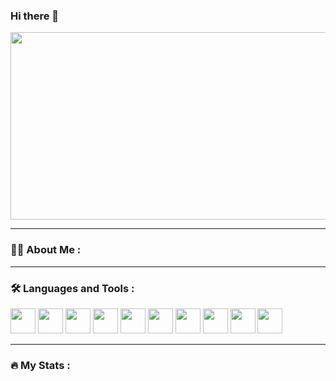### Hi there 👋
<div align="center">
  <img src="https://media.giphy.com/media/13HgwGsXF0aiGY/giphy.gif" width="600" height="300"/>
</div>

---

### :man_technologist: About Me :

---

### :hammer_and_wrench: Languages and Tools :
<div>
 <img src="https://cdn.jsdelivr.net/gh/devicons/devicon/icons/circleci/circleci-plain.svg" width="40"/>
 <img src="https://cdn.jsdelivr.net/gh/devicons/devicon/icons/gitlab/gitlab-original.svg" width="40"/> 
 <img src="https://cdn.jsdelivr.net/gh/devicons/devicon/icons/git/git-original.svg" width="40"/>
 <img src="https://cdn.jsdelivr.net/gh/devicons/devicon/icons/googlecloud/googlecloud-original.svg" width="40"/>
 <img src="https://cdn.jsdelivr.net/gh/devicons/devicon/icons/javascript/javascript-original.svg" width="40"/>
 <img src="https://cdn.jsdelivr.net/gh/devicons/devicon/icons/babel/babel-original.svg" width="40"/>
 <img src="https://cdn.jsdelivr.net/gh/devicons/devicon/icons/angularjs/angularjs-plain.svg" width="40"/>
 <img src="https://cdn.jsdelivr.net/gh/devicons/devicon/icons/firebase/firebase-plain.svg" width="40"/>
 <img src="https://cdn.jsdelivr.net/gh/devicons/devicon/icons/nextjs/nextjs-line.svg" width="40"/>
 <img src="https://cdn.jsdelivr.net/gh/devicons/devicon/icons/spring/spring-original-wordmark.svg" width="40"/>
</div>

---

### :fire: My Stats :
